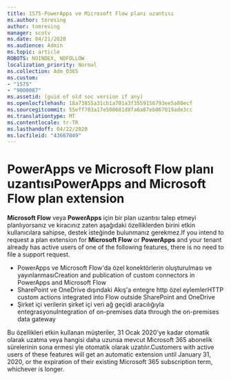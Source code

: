 ```yaml
---
title: 1575-PowerApps ve Microsoft Flow planı uzantısı
ms.author: toresing
author: tomresing
manager: scotv
ms.date: 04/21/2020
ms.audience: Admin
ms.topic: article
ROBOTS: NOINDEX, NOFOLLOW
localization_priority: Normal
ms.collection: Adm_O365
ms.custom:
- "1575"
- "9000087"
ms.assetid: (guid of old soc version if any)
ms.openlocfilehash: 18a73855a31cb1a701a3f3559156793ee5a80ecf
ms.sourcegitcommit: 55eff703a17e500681d8fa6a87eb067019ade3cc
ms.translationtype: MT
ms.contentlocale: tr-TR
ms.lasthandoff: 04/22/2020
ms.locfileid: "43667049"
---
```

# <a name="powerapps-and-microsoft-flow-plan-extension"></a><span data-ttu-id="268fd-102">PowerApps ve Microsoft Flow planı uzantısı</span><span class="sxs-lookup"><span data-stu-id="268fd-102">PowerApps and Microsoft Flow plan extension</span></span>

<span data-ttu-id="268fd-103">**Microsoft Flow** veya **PowerApps** için bir plan uzantısı talep etmeyi planlıyorsanız ve kiracınız zaten aşağıdaki özelliklerden birini etkin kullanıcılara sahipse, destek isteğinde bulunmanız gerekmez.</span><span class="sxs-lookup"><span data-stu-id="268fd-103">If you intend to request a plan extension for **Microsoft Flow** or **PowerApps** and your tenant already has active users of one of the following features, there is no need to file a support request.</span></span>

- <span data-ttu-id="268fd-104">PowerApps ve Microsoft Flow'da özel konektörlerin oluşturulması ve yayınlanması</span><span class="sxs-lookup"><span data-stu-id="268fd-104">Creation and publication of custom connectors in PowerApps and Microsoft Flow</span></span>
- <span data-ttu-id="268fd-105">SharePoint ve OneDrive dışındaki Akış'a entegre http özel eylemler</span><span class="sxs-lookup"><span data-stu-id="268fd-105">HTTP custom actions integrated into Flow outside SharePoint and OneDrive</span></span>
- <span data-ttu-id="268fd-106">Şirket içi verilerin şirket içi veri ağ geçidi aracılığıyla entegrasyonu</span><span class="sxs-lookup"><span data-stu-id="268fd-106">Integration of on-premises data through the on-premises  data gateway</span></span>

<span data-ttu-id="268fd-107">Bu özellikleri etkin kullanan müşteriler, 31 Ocak 2020'ye kadar otomatik olarak uzatma veya hangisi daha uzunsa mevcut Microsoft 365 abonelik sürelerinin sona ermesi yle otomatik olarak uzatılır.</span><span class="sxs-lookup"><span data-stu-id="268fd-107">Customers with active users of these features will get an automatic extension until January 31, 2020, or the expiration of their existing Microsoft 365 subscription term, whichever is longer.</span></span>